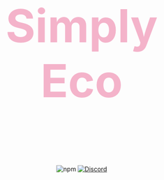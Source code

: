 <h2 style="font-size:6.5rem; color:#F4B3CA" align="center"> Simply Eco </h2>
<p align="center"><img align="center" style="width:0.5px" src="https://i.imgur.com/DWeejI6.jpg"/></p><br/>
<p align="center">
  <img alt="npm" src="https://img.shields.io/npm/dt/xx-mohit-xx/simply-eco">
  <a href="https://discord.gg/HNfhvCeR6d"><img src="https://badgen.net/discord/online-members/HNfhvCeR6d" alt="Discord"></a>
  <a href='https://ko-fi.com/Yash094' target='_blank'><img height='35' style='border:0px;height:46px;' src='https://az743702.vo.msecnd.net/cdn/kofi3.png?v=0' border='0' alt='Buy Me a Coffee />
  
</p>


> **Simply Eco is a powerful module that allows you to create economy system in your bot with ease.:)**

## **Installation** 
```js
npm install simply-eco
```

## Without Customization 
```js
//Import package
const economy = require("simply-eco");
//create new economy() Class
const eco = new economy("YOUR MONGODB URI")

eco.<Method>(<Options>); //return -> Promise ->
```


## With Customization 
```js
const eco = new economy('YOUR MONGODB URI', {
notify: false
});

// use the methods
eco.<Method>(<Options>); //returns -> Promise -> 
```
## Options

- **📌 notify** `(Boolean)` - Notifies when SimplyEco is connected

## Features

- Super simple
- Easy to use
- Works with Discord.js v12 and v13
- Works with both Slash and Prefix Commands 
- Great Support
- Fully Customizable

## LINKS

- 📃 Example Bot: [Link](https://github.com/Xx-Mohit-xX/Simply-eco/tree/main/Example-Bot)
- 📃 Discord: [Server](https://discord.com/invite/HNfhvCeR6d)


## Credits

- Modified by: [@Xx-Mohit-xX](https://github.com/Xx-Mohit-xX)
- Made by: [@Yash094](https://github.com/Yash094)
